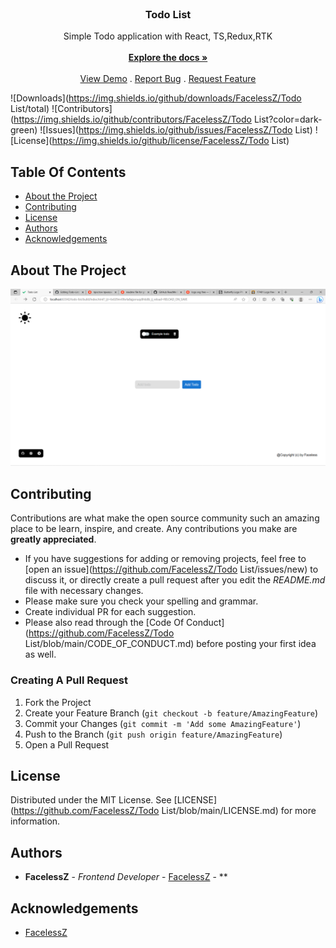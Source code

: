 <br/>
<p align="center">
  <h3 align="center">Todo List</h3>

  <p align="center">
    Simple Todo application with React, TS,Redux,RTK
    <br/>
    <br/>
    <a href="https://github.com/FacelessZ/Todo List"><strong>Explore the docs »</strong></a>
    <br/>
    <br/>
    <a href="https://github.com/FacelessZ/Todo List">View Demo</a>
    .
    <a href="https://github.com/FacelessZ/Todo List/issues">Report Bug</a>
    .
    <a href="https://github.com/FacelessZ/Todo List/issues">Request Feature</a>
  </p>
</p>

![Downloads](https://img.shields.io/github/downloads/FacelessZ/Todo List/total) ![Contributors](https://img.shields.io/github/contributors/FacelessZ/Todo List?color=dark-green) ![Issues](https://img.shields.io/github/issues/FacelessZ/Todo List) ![License](https://img.shields.io/github/license/FacelessZ/Todo List) 

## Table Of Contents

* [About the Project](#about-the-project)
* [Contributing](#contributing)
* [License](#license)
* [Authors](#authors)
* [Acknowledgements](#acknowledgements)

## About The Project

![Screen Shot](img/screenshot.png)


## Contributing

Contributions are what make the open source community such an amazing place to be learn, inspire, and create. Any contributions you make are **greatly appreciated**.
* If you have suggestions for adding or removing projects, feel free to [open an issue](https://github.com/FacelessZ/Todo List/issues/new) to discuss it, or directly create a pull request after you edit the *README.md* file with necessary changes.
* Please make sure you check your spelling and grammar.
* Create individual PR for each suggestion.
* Please also read through the [Code Of Conduct](https://github.com/FacelessZ/Todo List/blob/main/CODE_OF_CONDUCT.md) before posting your first idea as well.

### Creating A Pull Request

1. Fork the Project
2. Create your Feature Branch (`git checkout -b feature/AmazingFeature`)
3. Commit your Changes (`git commit -m 'Add some AmazingFeature'`)
4. Push to the Branch (`git push origin feature/AmazingFeature`)
5. Open a Pull Request

## License

Distributed under the MIT License. See [LICENSE](https://github.com/FacelessZ/Todo List/blob/main/LICENSE.md) for more information.

## Authors

* **FacelessZ** - *Frontend Developer* - [FacelessZ](https://github.com/npocmoBaxTy) - **

## Acknowledgements

* [FacelessZ](https://github.com/npocmoBaxTy)
